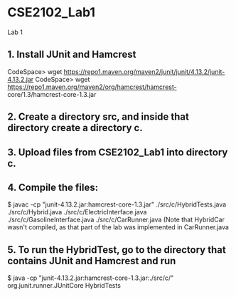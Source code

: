# CSE2102_Lab1
Lab 1

## 1. Install JUnit and Hamcrest
CodeSpace> wget https://repo1.maven.org/maven2/junit/junit/4.13.2/junit-4.13.2.jar
CodeSpace> wget https://repo1.maven.org/maven2/org/hamcrest/hamcrest-
core/1.3/hamcrest-core-1.3.jar

## 2. Create a directory src, and inside that directory create a directory c.

## 3. Upload files from CSE2102_Lab1 into directory c.

## 4. Compile the files: 
$ javac -cp "junit-4.13.2.jar:hamcrest-core-1.3.jar" ./src/c/HybridTests.java ./src/c/Hybrid.java ./src/c/ElectricInterface.java ./src/c/GasolineInterface.java ./src/c/CarRunner.java
(Note that HybridCar wasn't compiled, as that part of the lab was implemented in CarRunner.java

## 5. To run the HybridTest, go to the directory that contains JUnit and Hamcrest and run
$ java -cp "junit-4.13.2.jar:hamcrest-core-1.3.jar:./src/c/" org.junit.runner.JUnitCore HybridTests
